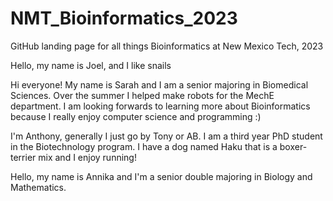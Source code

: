 # NMT_Bioinformatics_2023
GitHub landing page for all things Bioinformatics at New Mexico Tech, 2023

Hello, my name is Joel, and I like snails

Hi everyone! My name is Sarah and I am a senior majoring in Biomedical Sciences.  Over the summer I helped make robots for the MechE department.  I am looking forwards to learning more about Bioinformatics because I really enjoy computer science and programming :)

I'm Anthony, generally I just go by Tony or AB. I am a third year PhD student in the Biotechnology program. I have a dog named Haku that is a boxer-terrier mix and I enjoy running!

Hello, my name is Annika and I'm a senior double majoring in Biology and Mathematics.
